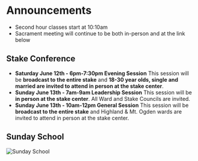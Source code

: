 # Announcements

* Second hour classes start at 10:10am
* Sacrament meeting will continue to be both in-person and at the link below

## Stake Conference

* **Saturday June 12th - 6pm-7:30pm Evening Session**
This session will be **broadcast to the entire stake** and **18-30 year olds, single and married are invited to attend in person at the stake center**.
* **Sunday June 13th - 7am-9am Leadership Session**
This session will be **in person at the stake center**. All Ward and Stake Councils are invited.
* **Sunday June 13th - 10am-12pm General Session**
This session will be **broadcast to the entire stake** and Highland & Mt. Ogden wards are invited to attend in person at the stake center.

## Sunday School

![Sunday School](/uploads/sunday_school_through_june_27.jpeg)

